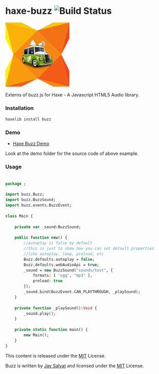 haxe-buzz ![Build Status](https://travis-ci.org/adireddy/haxe-buzz.svg?branch=master)
=========

![haxe buzz logo](https://raw.githubusercontent.com/adireddy/haxe-buzz/master/logo.png)

Externs of buzz.js for Haxe - A Javascript HTML5 Audio library.

### Installation ###

```haxe
haxelib install buzz
```

### Demo ###

* [Haxe Buzz Demo](http://www.arm.rocks/haxe-buzz-demo/)

Look at the demo folder for the source code of above example.

### Usage ###

```haxe

package ;

import buzz.Buzz;
import buzz.BuzzSound;
import buzz.events.BuzzEvent;

class Main {

	private var _sound:BuzzSound;

	public function new() {
	    //autoplay is false by default
	    //this is just to show how you can set default properties
	    //like autoplay, loop, preload, etc
  		Buzz.defaults.autoplay = false;
  		Buzz.defaults.webAudioApi = true;
  		_sound = new BuzzSound("sounds/test", { 
  			formats: [ "ogg", "mp3" ],
  			preload: true 
  		});
  		_sound.bind(BuzzEvent.CAN_PLAYTHROUGH, _playSound);
	}
	
	private function _playSound():Void {
      	_sound.play();
  	}

	private static function main() {
		new Main();
	}
}
```

This content is released under the [MIT](http://opensource.org/licenses/MIT) License.

Buzz is written by [Jay Salvat](http://buzz.jaysalvat.com/) and licensed under the [MIT](http://opensource.org/licenses/MIT) License.
